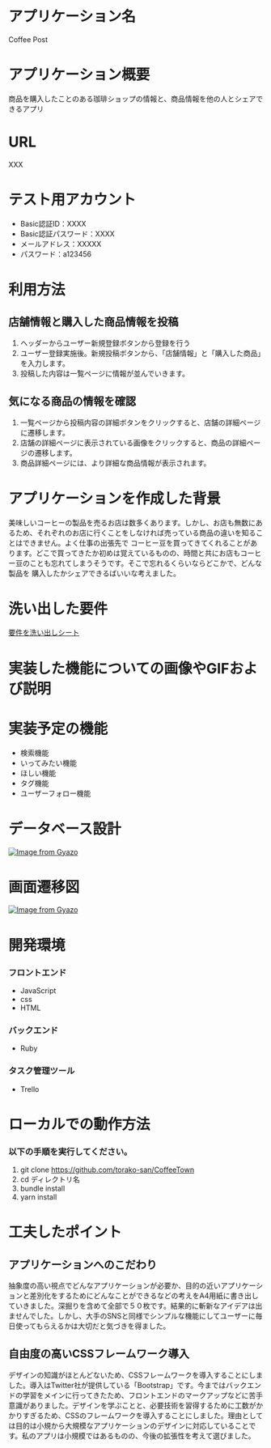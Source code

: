# アプリケーション名
Coffee Post
# アプリケーション概要
商品を購入したことのある珈琲ショップの情報と、商品情報を他の人とシェアできるアプリ
# URL
XXX
# テスト用アカウント
- Basic認証ID：XXXX
- Basic認証パスワード：XXXX
- メールアドレス：XXXXX
- パスワード：a123456

# 利用方法
## 店舗情報と購入した商品情報を投稿
1. ヘッダーからユーザー新規登録ボタンから登録を行う
2. ユーザー登録実施後。新規投稿ボタンから、「店舗情報」と「購入した商品」を入力します。
3. 投稿した内容は一覧ページに情報が並んでいきます。

## 気になる商品の情報を確認
1. 一覧ページから投稿内容の詳細ボタンをクリックすると、店舗の詳細ページに遷移します。
2. 店舗の詳細ページに表示されている画像をクリックすると、商品の詳細ページの遷移します。
3. 商品詳細ページには、より詳細な商品情報が表示されます。

# アプリケーションを作成した背景
美味しいコーヒーの製品を売るお店は数多くあります。しかし、お店も無数にあるため、それぞれのお店に行くことをしなければ売っている商品の違いを知ることはできません。よく仕事の出張先で
コーヒー豆を買ってきてくれることがあります。どこで買ってきたか初めは覚えているものの、時間と共にお店もコーヒー豆のことも忘れてしまうそうです。そこで忘れるくらいならどこかで、どんな製品を
購入したかシェアできるばいいな考えました。

# 洗い出した要件
[要件を洗い出しシート](https://docs.google.com/spreadsheets/d/17slK2IjvGiE0_f0kYUpDYy4c0IeeOekIRQhc1366wZM/edit?usp=sharing)

# 実装した機能についての画像やGIFおよび説明

# 実装予定の機能
- 検索機能
- いってみたい機能
- ほしい機能
- タグ機能
- ユーザーフォロー機能
# データベース設計
[![Image from Gyazo](https://i.gyazo.com/70c059ec6a941c15841480f3458ff6a4.png)](https://gyazo.com/70c059ec6a941c15841480f3458ff6a4)

# 画面遷移図
[![Image from Gyazo](https://i.gyazo.com/3c909c0dbf01bb1fec9b71015be47c59.png)](https://gyazo.com/3c909c0dbf01bb1fec9b71015be47c59)

# 開発環境
### フロントエンド
- JavaScript
- css
- HTML

### バックエンド
- Ruby

### タスク管理ツール
- Trello

# ローカルでの動作方法
### 以下の手順を実行してください。
1. git clone https://github.com/torako-san/CoffeeTown
2. cd ディレクトリ名
3. bundle install
4. yarn install

# 工夫したポイント
## アプリケーションへのこだわり
抽象度の高い視点でどんなアプリケーションが必要か、目的の近いアプリケーションと差別化をするためにどんなことができるなどの考えをA4用紙に書き出していきました。深掘りを含めて全部で５０枚です。結果的に斬新なアイデアは出ませんでした。しかし、大手のSNSと同様でシンプルな機能にしてユーザーに毎日使ってもらえるかは大切だと気づきを得ました。

## 自由度の高いCSSフレームワーク導入
デザインの知識がほとんどないため、CSSフレームワークを導入することにしました。導入はTwitter社が提供している「Bootstrap」です。今まではバックエンドの学習をメインに行ってきたため、フロントエンドのマークアップなどに苦手意識がありました。デザインを学ぶことと、必要技術を習得するために工数がかかりすぎるため、CSSのフレームワークを導入することにしました。理由としては目的は小規から大規模なアプリケーションのデザインに対応していることです。私のアプリは小規模ではあるものの、今後の拡張性を考えて選びました。